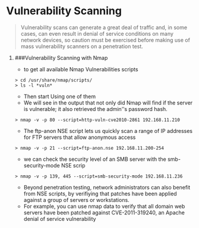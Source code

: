 # Vulnerability Scanning

  > Vulnerability scans can generate a great deal of traffic and, in some cases, can even result in denial of service conditions on many network devices, so caution must be exercised before making use of mass vulnerability scanners on a penetration test.

  1. ###Vulnerability Scanning with Nmap

      - to get all available Nmap Vulnerabilities scripts

      ```shell
      > cd /usr/share/nmap/scripts/
      > ls -l *vuln*
      ``` 
       
      - Then start Using one of them
      - We will see in the  output that not only did Nmap will find if the server is vulnerable; it also retrieved the admin'ʹs password hash.

      ```
      > nmap -v -p 80 --script=http-vuln-cve2010-2861 192.168.11.210
      ```
      
      - The ftp-anon NSE script lets us quickly scan a range of IP addresses for FTP servers that allow anonymous access

      ```
      > nmap -v -p 21 --script=ftp-anon.nse 192.168.11.200-254
      ```
      
      - we can check the security level of an SMB server with the smb-security-mode NSE scrip

      ```
      > nmap -v -p 139, 445 --script=smb-security-mode 192.168.11.236
      ```
      
       - Beyond penetration testing, network administrators can also benefit from NSE scripts, by verifiying that patches have been applied against a group of servers or workstations.
       - For example, you can use nmap data to verify that all domain web servers have been patched against CVE-2011-319240, an Apache denial of service vulnerability
